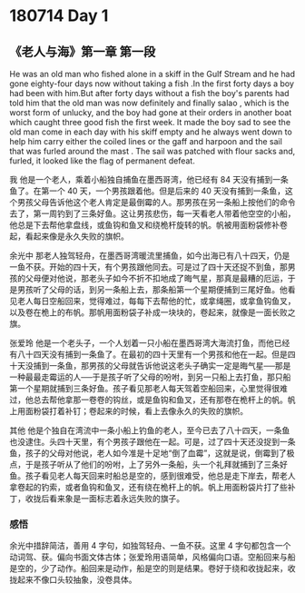 # 180714 Day 1

## 《老人与海》第一章 第一段

He was an old man who fished alone in a skiff in the Gulf Stream and he had gone eighty-four days now without taking a fish .In the first forty days a boy had been with him.But after forty days without a fish the boy's parents had told him that the old man was now definitely and finally salao , which is the worst form of unlucky, and the boy had gone at their orders in another boat which caught three good fish the first week. It made the boy sad to see the old man come in each day with his skiff empty and he always went down to help him carry either the coiled lines or the gaff and harpoon and the sail that was furled around the mast . The sail was patched with flour sacks and, furled, it looked like the flag of permanent defeat.

我
他是一个老人，乘着小船独自捕鱼在墨西哥湾，他已经有 84 天没有捕到一条鱼了。在第一个 40 天，一个男孩跟着他。但是后来的 40 天没有捕到一条鱼，这个男孩父母告诉他这个老人肯定是最倒霉的人。那男孩在另一条船上按他们的命令去了，第一周钓到了三条好鱼。这让男孩悲伤，每一天看老人带着他空空的小船，他总是下去帮他拿盘线，或鱼钩和鱼叉和绕桅杆旋转的帆。帆被用面粉袋修补卷起，看起来像是永久失败的旗帜。

余光中
那老人独驾轻舟，在墨西哥湾暖流里捕鱼，如今出海已有八十四天，仍是一鱼不获。开始的四十天，有个男孩跟他同去。可是过了四十天还捉不到鱼，那男孩的父母便对他说，那老头子如今不折不扣地成了晦气星，那真是最糟的厄运，于是男孩听了父母的话，到另一条船上去，那条船第一个星期便捕到三尾好鱼。他看见老人每日空船回来，觉得难过，每每下去帮他的忙，或拿绳圈，或拿鱼钩鱼叉，以及卷在桅上的布帆。那帆用面粉袋子补成一块块的，卷起来，就像是一面长败之旗。

张爱玲
他是一个老头子，一个人划着一只小船在墨西哥湾大海流打鱼，而他已经有八十四天没有捕到一条鱼了。在最初的四十天里有一个男孩和他在一起。但是四十天没捕到一条鱼，那男孩的父母就告诉他说这老头子确实一定是晦气星──那是一种最最走霉运的人──于是孩子听了父母的吩咐，到另一只船上去打鱼，那只船第一个星期就捕到三条好鱼。孩子看见那老人每天驾着空船回来，心里觉得很难过，他总去帮他拿那一卷卷的钩丝，或是鱼钩和鱼叉，还有那卷在桅杆上的帆。帆上用面粉袋打着补钉；卷起来的时候，看上去像永久的失败的旗帜。

其他
他是个独自在湾流中一条小船上钓鱼的老人，至今已去了八十四天，一条鱼也没逮住。头四十天里，有个男孩子跟他在一起。可是，过了四十天还没捉到一条鱼，孩子的父母对他说，老人如今准是十足地“倒了血霉”，这就是说，倒霉到了极点，于是孩子听从了他们的吩咐，上了另外一条船，头一个礼拜就捕到了三条好鱼。孩子看见老人每天回来时船总是空的，感到很难受，他总是走下岸去，帮老人拿卷起的钓索，或者鱼钩和鱼叉，还有绕在桅杆上的帆。帆上用面粉袋片打了些补丁，收拢后看来象是一面标志着永远失败的旗子。

### 感悟
余光中措辞简洁，善用 4 字句，如独驾轻舟、一鱼不获。这里 4 字句都包含一个动词驾、获。偏向书面文体古体；张爱玲用语简单，风格偏向口语。空船回来与船是空的，少了动作。船回来是动作，船是空的则是结果。卷好于绕和收拢起来，收拢起来不像口头较抽象，没卷具体。
